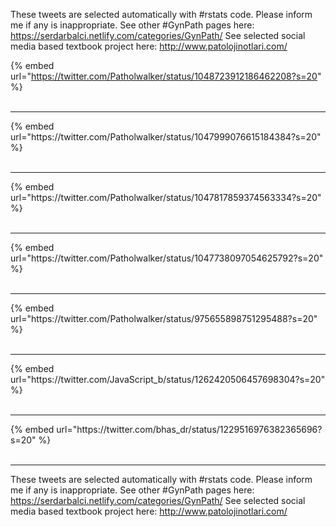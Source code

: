 

These tweets are selected automatically with #rstats code. Please inform me if any is inappropriate.
See other #GynPath pages here: https://serdarbalci.netlify.com/categories/GynPath/ 
See selected social media based textbook project here: http://www.patolojinotlari.com/

{% embed url="https://twitter.com/Patholwalker/status/1048723912186462208?s=20" %}<br>
<br>
<hr>
{% embed url="https://twitter.com/Patholwalker/status/1047999076615184384?s=20" %}<br>
<br>
<hr>
{% embed url="https://twitter.com/Patholwalker/status/1047817859374563334?s=20" %}<br>
<br>
<hr>
{% embed url="https://twitter.com/Patholwalker/status/1047738097054625792?s=20" %}<br>
<br>
<hr>
{% embed url="https://twitter.com/Patholwalker/status/975655898751295488?s=20" %}<br>
<br>
<hr>
{% embed url="https://twitter.com/JavaScript_b/status/1262420506457698304?s=20" %}<br>
<br>
<hr>
{% embed url="https://twitter.com/bhas_dr/status/1229516976382365696?s=20" %}<br>
<br>
<hr>


These tweets are selected automatically with #rstats code. Please inform me if any is inappropriate.
See other #GynPath pages here: https://serdarbalci.netlify.com/categories/GynPath/ 
See selected social media based textbook project here: http://www.patolojinotlari.com/
